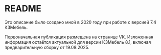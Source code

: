 # README

Это описание было создано мной в 2020 году при работе с версией 7.4 К3Мебель.

Первоначальная публикация размещена на странице VK. Изложенная информация остаётся актуальной для версии К3Мебель 8.1, включая предварительную сборку от 19.08.2025.
